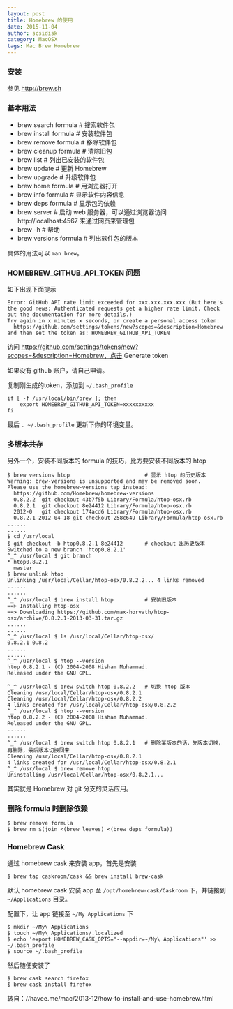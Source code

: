 ```yaml
---
layout: post
title: Homebrew 的使用
date: 2015-11-04
author: scsidisk
category: MacOSX
tags: Mac Brew Homebrew
---
```



### 安装

参见 http://brew.sh

### 基本用法

-   brew search formula \# 搜索软件包
-   brew install formula \# 安装软件包
-   brew remove formula \# 移除软件包
-   brew cleanup formula \# 清除旧包
-   brew list \# 列出已安装的软件包
-   brew update \# 更新 Homebrew
-   brew upgrade \# 升级软件包
-   brew home formula \# 用浏览器打开
-   brew info formula \# 显示软件内容信息
-   brew deps formula \# 显示包的依赖
-   brew server \# 启动 web 服务器，可以通过浏览器访问
    http://localhost:4567 来通过网页来管理包
-   brew -h \# 帮助
-   brew versions formula \# 列出软件包的版本

具体的用法可以 `man brew`。

### HOMEBREW_GITHUB_API_TOKEN 问题

如下出现下面提示

    Error: GitHub API rate limit exceeded for xxx.xxx.xxx.xxx (But here's the good news: Authenticated requests get a higher rate limit. Check out the documentation for more details.)
    Try again in x minutes x seconds, or create a personal access token:
      https://github.com/settings/tokens/new?scopes=&description=Homebrew
    and then set the token as: HOMEBREW_GITHUB_API_TOKEN


访问 https://github.com/settings/tokens/new?scopes=&description=Homebrew，点击 Generate token

如果没有 github 账户，请自己申请。

复制刚生成的token，添加到 `~/.bash_profile`

    if [ -f /usr/local/bin/brew ]; then
        export HOMEBREW_GITHUB_API_TOKEN=xxxxxxxxxx
    fi

最后 `. ~/.bash_profile` 更新下你的环境变量。

### 多版本共存

另外一个，安装不同版本的 formula 的技巧，比方要安装不同版本的 htop

    $ brew versions htop                        # 显示 htop 的历史版本
    Warning: brew-versions is unsupported and may be removed soon.
    Please use the homebrew-versions tap instead:
      https://github.com/Homebrew/homebrew-versions
      0.8.2.2  git checkout 43b7f5b Library/Formula/htop-osx.rb
      0.8.2.1  git checkout 8e24412 Library/Formula/htop-osx.rb
      2012-0   git checkout 174acd6 Library/Formula/htop-osx.rb
      0.8.2.1-2012-04-18 git checkout 258c649 Library/Formula/htop-osx.rb
    ......
    ......
    $ cd /usr/local
    $ git checkout -b htop0.8.2.1 8e24412       # checkout 出历史版本
    Switched to a new branch 'htop0.8.2.1'
    ^_^ /usr/local $ git branch
    * htop0.8.2.1
      master
    $ brew unlink htop
    Unlinking /usr/local/Cellar/htop-osx/0.8.2.2... 4 links removed
    ......
    ......
    ^_^ /usr/local $ brew install htop          # 安装旧版本
    ==> Installing htop-osx
    ==> Downloading https://github.com/max-horvath/htop-osx/archive/0.8.2.1-2013-03-31.tar.gz
    ......
    ......
    ^_^ /usr/local $ ls /usr/local/Cellar/htop-osx/
    0.8.2.1 0.8.2
    ......
    ......
    ^_^ /usr/local $ htop --version
    htop 0.8.2.1 - (C) 2004-2008 Hisham Muhammad.
    Released under the GNU GPL.

    ^_^ /usr/local $ brew switch htop 0.8.2.2   # 切换 htop 版本
    Cleaning /usr/local/Cellar/htop-osx/0.8.2.1
    Cleaning /usr/local/Cellar/htop-osx/0.8.2.2
    4 links created for /usr/local/Cellar/htop-osx/0.8.2.2
    ^_^ /usr/local $ htop --version
    htop 0.8.2.2 - (C) 2004-2008 Hisham Muhammad.
    Released under the GNU GPL.
    ......
    ......
    ^_^ /usr/local $ brew switch htop 0.8.2.1   # 删除某版本的话，先版本切换，再删除，最后版本切换回来
    Cleaning /usr/local/Cellar/htop-osx/0.8.2.1
    4 links created for /usr/local/Cellar/htop-osx/0.8.2.1
    ^_^ /usr/local $ brew remove htop
    Uninstalling /usr/local/Cellar/htop-osx/0.8.2.1...


其实就是 Homebrew 对 git 分支的灵活应用。

### 删除 formula 时删除依赖

    $ brew remove formula
    $ brew rm $(join <(brew leaves) <(brew deps formula))

### Homebrew Cask

通过 homebrew cask 来安装 app，首先是安装

    $ brew tap caskroom/cask && brew install brew-cask

默认 homebrew cask 安装 app 至 `/opt/homebrew-cask/Caskroom` 下，并链接到 `~/Applications` 目录。

配置下，让 app 链接至 `~/My Applications` 下

    $ mkdir ~/My\ Applications
    $ touch ~/My\ Applications/.localized
    $ echo 'export HOMEBREW_CASK_OPTS="--appdir=~/My\ Applications"' >> ~/.bash_profile
    $ source ~/.bash_profile

然后随便安装了

    $ brew cask search firefox
    $ brew cask install firefox

转自：//havee.me/mac/2013-12/how-to-install-and-use-homebrew.html
